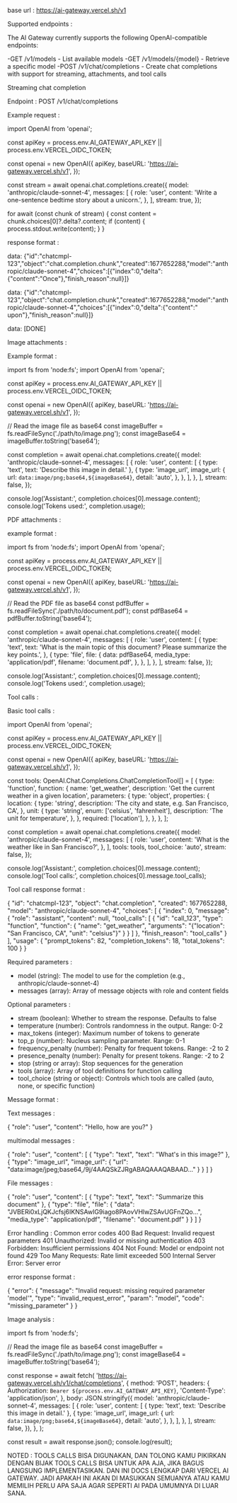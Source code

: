 base url : https://ai-gateway.vercel.sh/v1

Supported endpoints :

The AI Gateway currently supports the following OpenAI-compatible endpoints:

-GET /v1/models - List available models
-GET /v1/models/{model} - Retrieve a specific model
-POST /v1/chat/completions - Create chat completions with support for streaming, attachments, and tool calls

Streaming chat completion

Endpoint : POST /v1/chat/completions

Example request :

import OpenAI from 'openai';
 
const apiKey = process.env.AI_GATEWAY_API_KEY || process.env.VERCEL_OIDC_TOKEN;
 
const openai = new OpenAI({
  apiKey,
  baseURL: 'https://ai-gateway.vercel.sh/v1',
});
 
const stream = await openai.chat.completions.create({
  model: 'anthropic/claude-sonnet-4',
  messages: [
    {
      role: 'user',
      content: 'Write a one-sentence bedtime story about a unicorn.',
    },
  ],
  stream: true,
});
 
for await (const chunk of stream) {
  const content = chunk.choices[0]?.delta?.content;
  if (content) {
    process.stdout.write(content);
  }
}


response format :

data: {"id":"chatcmpl-123","object":"chat.completion.chunk","created":1677652288,"model":"anthropic/claude-sonnet-4","choices":[{"index":0,"delta":{"content":"Once"},"finish_reason":null}]}
 
data: {"id":"chatcmpl-123","object":"chat.completion.chunk","created":1677652288,"model":"anthropic/claude-sonnet-4","choices":[{"index":0,"delta":{"content":" upon"},"finish_reason":null}]}
 
data: [DONE]

Image attachments :

Example format : 

import fs from 'node:fs';
import OpenAI from 'openai';
 
const apiKey = process.env.AI_GATEWAY_API_KEY || process.env.VERCEL_OIDC_TOKEN;
 
const openai = new OpenAI({
  apiKey,
  baseURL: 'https://ai-gateway.vercel.sh/v1',
});
 
// Read the image file as base64
const imageBuffer = fs.readFileSync('./path/to/image.png');
const imageBase64 = imageBuffer.toString('base64');
 
const completion = await openai.chat.completions.create({
  model: 'anthropic/claude-sonnet-4',
  messages: [
    {
      role: 'user',
      content: [
        { type: 'text', text: 'Describe this image in detail.' },
        {
          type: 'image_url',
          image_url: {
            url: `data:image/png;base64,${imageBase64}`,
            detail: 'auto',
          },
        },
      ],
    },
  ],
  stream: false,
});
 
console.log('Assistant:', completion.choices[0].message.content);
console.log('Tokens used:', completion.usage);

PDF attachments :

example format :

import fs from 'node:fs';
import OpenAI from 'openai';
 
const apiKey = process.env.AI_GATEWAY_API_KEY || process.env.VERCEL_OIDC_TOKEN;
 
const openai = new OpenAI({
  apiKey,
  baseURL: 'https://ai-gateway.vercel.sh/v1',
});
 
// Read the PDF file as base64
const pdfBuffer = fs.readFileSync('./path/to/document.pdf');
const pdfBase64 = pdfBuffer.toString('base64');
 
const completion = await openai.chat.completions.create({
  model: 'anthropic/claude-sonnet-4',
  messages: [
    {
      role: 'user',
      content: [
        {
          type: 'text',
          text: 'What is the main topic of this document? Please summarize the key points.',
        },
        {
          type: 'file',
          file: {
            data: pdfBase64,
            media_type: 'application/pdf',
            filename: 'document.pdf',
          },
        },
      ],
    },
  ],
  stream: false,
});
 
console.log('Assistant:', completion.choices[0].message.content);
console.log('Tokens used:', completion.usage);

Tool calls :

Basic tool calls :

import OpenAI from 'openai';
 
const apiKey = process.env.AI_GATEWAY_API_KEY || process.env.VERCEL_OIDC_TOKEN;
 
const openai = new OpenAI({
  apiKey,
  baseURL: 'https://ai-gateway.vercel.sh/v1',
});
 
const tools: OpenAI.Chat.Completions.ChatCompletionTool[] = [
  {
    type: 'function',
    function: {
      name: 'get_weather',
      description: 'Get the current weather in a given location',
      parameters: {
        type: 'object',
        properties: {
          location: {
            type: 'string',
            description: 'The city and state, e.g. San Francisco, CA',
          },
          unit: {
            type: 'string',
            enum: ['celsius', 'fahrenheit'],
            description: 'The unit for temperature',
          },
        },
        required: ['location'],
      },
    },
  },
];
 
const completion = await openai.chat.completions.create({
  model: 'anthropic/claude-sonnet-4',
  messages: [
    {
      role: 'user',
      content: 'What is the weather like in San Francisco?',
    },
  ],
  tools: tools,
  tool_choice: 'auto',
  stream: false,
});
 
console.log('Assistant:', completion.choices[0].message.content);
console.log('Tool calls:', completion.choices[0].message.tool_calls);

Tool call response format :

{
  "id": "chatcmpl-123",
  "object": "chat.completion",
  "created": 1677652288,
  "model": "anthropic/claude-sonnet-4",
  "choices": [
    {
      "index": 0,
      "message": {
        "role": "assistant",
        "content": null,
        "tool_calls": [
          {
            "id": "call_123",
            "type": "function",
            "function": {
              "name": "get_weather",
              "arguments": "{\"location\": \"San Francisco, CA\", \"unit\": \"celsius\"}"
            }
          }
        ]
      },
      "finish_reason": "tool_calls"
    }
  ],
  "usage": {
    "prompt_tokens": 82,
    "completion_tokens": 18,
    "total_tokens": 100
  }
}

Required parameters :

- model (string): The model to use for the completion (e.g., anthropic/claude-sonnet-4)
- messages (array): Array of message objects with role and content fields

Optional parameters :

- stream (boolean): Whether to stream the response. Defaults to false
- temperature (number): Controls randomness in the output. Range: 0-2
- max_tokens (integer): Maximum number of tokens to generate
- top_p (number): Nucleus sampling parameter. Range: 0-1
- frequency_penalty (number): Penalty for frequent tokens. Range: -2 to 2
- presence_penalty (number): Penalty for present tokens. Range: -2 to 2
- stop (string or array): Stop sequences for the generation
- tools (array): Array of tool definitions for function calling
- tool_choice (string or object): Controls which tools are called (auto, none, or specific function)

Message format :

Text messages :

{
  "role": "user",
  "content": "Hello, how are you?"
}

multimodal messages :

{
  "role": "user",
  "content": [
    { "type": "text", "text": "What's in this image?" },
    {
      "type": "image_url",
      "image_url": {
        "url": "data:image/jpeg;base64,/9j/4AAQSkZJRgABAQAAAQABAAD..."
      }
    }
  ]
}

File messages :

{
  "role": "user",
  "content": [
    { "type": "text", "text": "Summarize this document" },
    {
      "type": "file",
      "file": {
        "data": "JVBERi0xLjQKJcfsj6IKNSAwIG9iago8PAovVHlwZSAvUGFnZQo...",
        "media_type": "application/pdf",
        "filename": "document.pdf"
      }
    }
  ]
}

Error handling :
Common error codes
400 Bad Request: Invalid request parameters
401 Unauthorized: Invalid or missing authentication
403 Forbidden: Insufficient permissions
404 Not Found: Model or endpoint not found
429 Too Many Requests: Rate limit exceeded
500 Internal Server Error: Server error

error response format :

{
  "error": {
    "message": "Invalid request: missing required parameter 'model'",
    "type": "invalid_request_error",
    "param": "model",
    "code": "missing_parameter"
  }
}


Image analysis :

import fs from 'node:fs';
 
// Read the image file as base64
const imageBuffer = fs.readFileSync('./path/to/image.png');
const imageBase64 = imageBuffer.toString('base64');
 
const response = await fetch(
  'https://ai-gateway.vercel.sh/v1/chat/completions',
  {
    method: 'POST',
    headers: {
      Authorization: `Bearer ${process.env.AI_GATEWAY_API_KEY}`,
      'Content-Type': 'application/json',
    },
    body: JSON.stringify({
      model: 'anthropic/claude-sonnet-4',
      messages: [
        {
          role: 'user',
          content: [
            { type: 'text', text: 'Describe this image in detail.' },
            {
              type: 'image_url',
              image_url: {
                url: `data:image/png;base64,${imageBase64}`,
                detail: 'auto',
              },
            },
          ],
        },
      ],
      stream: false,
    }),
  },
);
 
const result = await response.json();
console.log(result);


NOTED : TOOLS CALLS BISA DIGUNAKAN, DAN TOLONG KAMU PIKIRKAN DENGAN BIJAK TOOLS CALLS BISA UNTUK APA AJA, JIKA BAGUS LANGSUNG IMPLEMENTASIKAN. DAN INI DOCS LENGKAP DARI VERCEL AI GATEWAY. JADI APAKAH INI AKAN DI MASUKKAN SEMUANYA ATAU KAMU MEMILIH PERLU APA SAJA AGAR SEPERTI AI PADA UMUMNYA DI LUAR SANA.